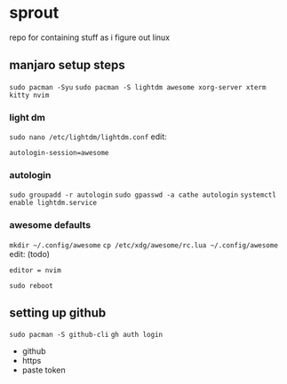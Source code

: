 # sprout
repo for containing stuff as i figure out linux




## manjaro setup steps
```sudo pacman -Syu```
```sudo pacman -S lightdm awesome xorg-server xterm kitty nvim```
### light dm
```sudo nano /etc/lightdm/lightdm.conf```
edit:
```autologin-user=
autologin-session=awesome
```

### autologin
```sudo groupadd -r autologin```
```sudo gpasswd -a cathe autologin```
```systemctl enable lightdm.service```


### awesome defaults
```mkdir ~/.config/awesome```
```cp /etc/xdg/awesome/rc.lua ~/.config/awesome```
edit: (todo)
```terminal = "kitty"
editor = nvim
```


```sudo reboot```

## setting up github
```sudo pacman -S github-cli```
```gh auth login```
* github
* https
* paste token

